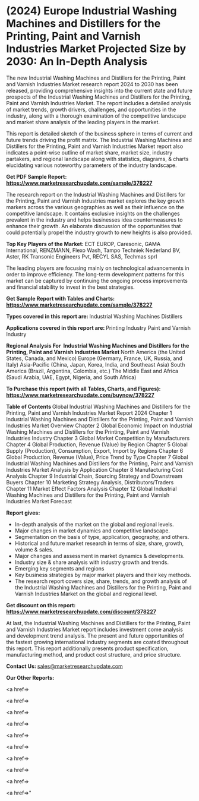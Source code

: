 # (2024) Europe Industrial Washing Machines and Distillers for the Printing, Paint and Varnish Industries Market Projected Size by 2030: An In-Depth Analysis

The new Industrial Washing Machines and Distillers for the Printing, Paint and Varnish Industries Market research report 2024 to 2030 has been released, providing comprehensive insights into the current state and future prospects of the Industrial Washing Machines and Distillers for the Printing, Paint and Varnish Industries Market. The report includes a detailed analysis of market trends, growth drivers, challenges, and opportunities in the industry, along with a thorough examination of the competitive landscape and market share analysis of the leading players in the market.

This report is detailed sketch of the business sphere in terms of current and future trends driving the profit matrix. The Industrial Washing Machines and Distillers for the Printing, Paint and Varnish Industries Market report also indicates a point-wise outline of market share, market size, industry partakers, and regional landscape along with statistics, diagrams, &amp; charts elucidating various noteworthy parameters of the industry landscape.

<strong><b>Get PDF Sample Report: <a href=https://www.marketresearchupdate.com/sample/378227>https://www.marketresearchupdate.com/sample/378227</a></b></strong>

The research report on the Industrial Washing Machines and Distillers for the Printing, Paint and Varnish Industries market explores the key growth markers across the various geographies as well as their influence on the competitive landscape. It contains exclusive insights on the challenges prevalent in the industry and helps businesses idea countermeasures to enhance their growth. An elaborate discussion of the opportunities that could potentially propel the industry growth to new heights is also provided.

<strong><b>Top Key Players of the Market:
</b></strong>ECT EUROP, Caresonic, GAMA International, RENZMANN, Flexo Wash, Tampo Techniek Nederland BV, Aster, RK Transonic Engineers Pvt, RECYL SAS, Techmas sprl<strong><b>
</b></strong>

The leading players are focusing mainly on technological advancements in order to improve efficiency. The long-term development patterns for this market can be captured by continuing the ongoing process improvements and financial stability to invest in the best strategies.

<strong><b>Get Sample Report with Tables and Charts: <a href=https://www.marketresearchupdate.com/sample/378227>https://www.marketresearchupdate.com/sample/378227</a></b></strong>

<strong><b>Types covered in this report are:
</b></strong>Industrial Washing Machines
Distillers<strong><b>
</b></strong>

<strong><b>Applications covered in this report are:
</b></strong>Printing Industry
Paint and Varnish Industry<strong><b>
</b></strong>

<strong><b>Regional Analysis For  Industrial Washing Machines and Distillers for the Printing, Paint and Varnish Industries Market</b></strong><strong><b>
</b></strong>North America (the United States, Canada, and Mexico)
Europe (Germany, France, UK, Russia, and Italy)
Asia-Pacific (China, Japan, Korea, India, and Southeast Asia)
South America (Brazil, Argentina, Colombia, etc.)
The Middle East and Africa (Saudi Arabia, UAE, Egypt, Nigeria, and South Africa)

<strong><b>To Purchase this report (with all Tables, Charts, and Figures): <a href=https://www.marketresearchupdate.com/buynow/378227>https://www.marketresearchupdate.com/buynow/378227</a></b></strong>

<strong><b>Table of Contents</b></strong><strong><b>
</b></strong>Global Industrial Washing Machines and Distillers for the Printing, Paint and Varnish Industries Market Report 2024
Chapter 1 Industrial Washing Machines and Distillers for the Printing, Paint and Varnish Industries Market Overview
Chapter 2 Global Economic Impact on Industrial Washing Machines and Distillers for the Printing, Paint and Varnish Industries Industry
Chapter 3 Global Market Competition by Manufacturers
Chapter 4 Global Production, Revenue (Value) by Region
Chapter 5 Global Supply (Production), Consumption, Export, Import by Regions
Chapter 6 Global Production, Revenue (Value), Price Trend by Type
Chapter 7 Global Industrial Washing Machines and Distillers for the Printing, Paint and Varnish Industries Market Analysis by Application
Chapter 8 Manufacturing Cost Analysis
Chapter 9 Industrial Chain, Sourcing Strategy and Downstream Buyers
Chapter 10 Marketing Strategy Analysis, Distributors/Traders
Chapter 11 Market Effect Factors Analysis
Chapter 12 Global Industrial Washing Machines and Distillers for the Printing, Paint and Varnish Industries Market Forecast

<strong><b>Report gives:</b></strong>

- In-depth analysis of the market on the global and regional levels.
- Major changes in market dynamics and competitive landscape.
- Segmentation on the basis of type, application, geography, and others.
- Historical and future market research in terms of size, share, growth, volume &amp; sales.
- Major changes and assessment in market dynamics &amp; developments.
- Industry size &amp; share analysis with industry growth and trends.
- Emerging key segments and regions
- Key business strategies by major market players and their key methods.
- The research report covers size, share, trends, and growth analysis of the Industrial Washing Machines and Distillers for the Printing, Paint and Varnish Industries Market on the global and regional level.

<strong><b>Get discount on this report: <a href=https://www.marketresearchupdate.com/discount/378227>https://www.marketresearchupdate.com/discount/378227</a></b></strong>

At last, the Industrial Washing Machines and Distillers for the Printing, Paint and Varnish Industries Market report includes investment come analysis and development trend analysis. The present and future opportunities of the fastest growing international industry segments are coated throughout this report. This report additionally presents product specification, manufacturing method, and product cost structure, and price structure.

<strong><b>Contact Us:
</b></strong>sales@marketresearchupdate.com

<strong>Our Other Reports:</strong>

<a href=></a>

<a href=></a>

<a href=></a>

<a href=></a>

<a href=></a>

<a href=></a>

<a href=></a>

<a href=></a>

<a href=></a>

<a href=></a>"
